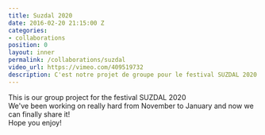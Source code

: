 ```yaml
---
title: Suzdal 2020
date: 2016-02-20 21:15:00 Z
categories:
- collaborations
position: 0
layout: inner
permalink: /collaborations/suzdal
video_url: https://vimeo.com/409519732
description: C'est notre projet de groupe pour le festival SUZDAL 2020
---
```


This is our group project for the festival SUZDAL 2020  
We've been working on really hard from November to January and now we can finally share it!  
Hope you enjoy!
